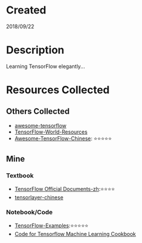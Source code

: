 # Created
2018/09/22

# Description
Learning TensorFlow elegantly...

# Resources Collected
## Others Collected
- [awesome-tensorflow](https://github.com/jtoy/awesome-tensorflow)
- [TensorFlow-World-Resources](https://github.com/astorfi/TensorFlow-World-Resources)
- [Awesome-TensorFlow-Chinese](https://github.com/fendouai/Awesome-TensorFlow-Chinese): ⭐️⭐️⭐️⭐️⭐️

## Mine
### Textbook
- [TensorFlow Official Documents-zh](http://wiki.jikexueyuan.com/project/tensorflow-zh/get_started/basic_usage.html):⭐️⭐️⭐️⭐️
- [tensorlayer-chinese](https://github.com/tensorlayer/tensorlayer-chinese)

### Notebook/Code
- [TensorFlow-Examples](https://github.com/aymericdamien/TensorFlow-Examples):⭐️⭐️⭐️⭐️⭐️
- [Code for Tensorflow Machine Learning Cookbook](https://github.com/nfmcclure/tensorflow_cookbook)
